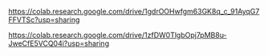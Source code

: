 https://colab.research.google.com/drive/1gdrOOHwfgm63GK8q_c_91AyqG7FFVTSc?usp=sharing

https://colab.research.google.com/drive/1zfDW0TlgbOpj7pMB8u-JweCfE5VCQ04i?usp=sharing

